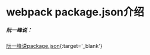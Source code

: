 # webpack package.json介绍

##### 阮一峰说：
[阮一峰说package.json]('http://javascript.ruanyifeng.com/nodejs/packagejson.html'){:target='_blank'}
